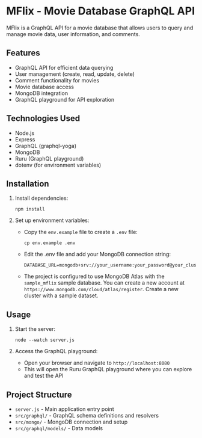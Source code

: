 # MFlix - Movie Database GraphQL API

MFlix is a GraphQL API for a movie database that allows users to query and manage movie data, user information, and comments.

## Features

- GraphQL API for efficient data querying
- User management (create, read, update, delete)
- Comment functionality for movies
- Movie database access
- MongoDB integration
- GraphQL playground for API exploration

## Technologies Used

- Node.js
- Express
- GraphQL (graphql-yoga)
- MongoDB
- Ruru (GraphQL playground)
- dotenv (for environment variables)

## Installation

1. Install dependencies:
   ```
   npm install
   ```

2. Set up environment variables:
   - Copy the `env.example` file to create a `.env` file:
     ```
     cp env.example .env
     ```
   - Edit the .env file and add your MongoDB connection string:
     ```
     DATABASE_URL=mongodb+srv://your_username:your_password@your_cluster.mongodb.net/your_database
     ```
   - The project is configured to use MongoDB Atlas with the `sample_mflix` sample database. You can create a new account at `https://www.mongodb.com/cloud/atlas/register`. Create a new cluster with a sample dataset.

## Usage

1. Start the server:
   ```
   node --watch server.js
   ```

2. Access the GraphQL playground:
   - Open your browser and navigate to `http://localhost:8080`
   - This will open the Ruru GraphQL playground where you can explore and test the API

## Project Structure

- `server.js` - Main application entry point
- `src/graphql/` - GraphQL schema definitions and resolvers
- `src/mongo/` - MongoDB connection and setup
- `src/graphql/models/` - Data models
